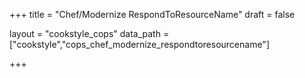 +++
title = "Chef/Modernize RespondToResourceName"
draft = false

layout = "cookstyle_cops"
data_path = ["cookstyle","cops_chef_modernize_respondtoresourcename"]

+++

<!-- The content of this page is automatically generated from the
cops_chef_modernize_respondtoresourcename.yml file in github.com/chef/cookstyle/blob/master/docs-chef-io/data/cookstyle/. -->
